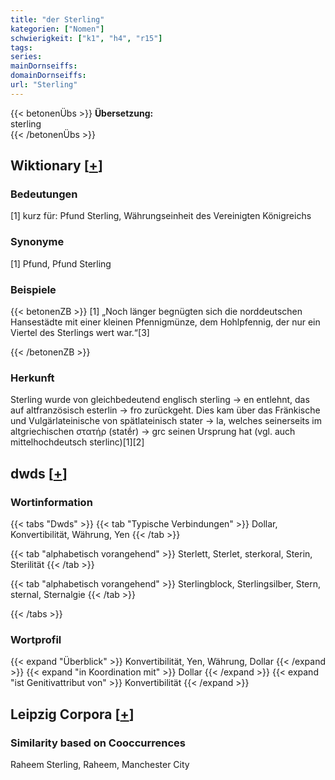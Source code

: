 ```yaml
---
title: "der Sterling"
kategorien: ["Nomen"]
schwierigkeit: ["k1", "h4", "r15"]
tags:
series:
mainDornseiffs:
domainDornseiffs:
url: "Sterling"
---
```


{{< betonenÜbs >}}
**Übersetzung:**  
sterling  
{{< /betonenÜbs >}}

## Wiktionary [[+](https://de.wiktionary.org/wiki/Sterling)]

### Bedeutungen
[1] kurz für: Pfund Sterling, Währungseinheit des Vereinigten Königreichs  

### Synonyme
[1] Pfund, Pfund Sterling  

### Beispiele
{{< betonenZB >}}
[1] „Noch länger begnügten sich die norddeutschen Hansestädte mit einer kleinen Pfennigmünze, dem Hohlpfennig, der nur ein Viertel des Sterlings wert war.“[3]  

{{< /betonenZB >}}
### Herkunft
Sterling wurde von gleichbedeutend englisch sterling → en entlehnt, das auf altfranzösisch esterlin → fro zurückgeht. Dies kam über das Fränkische und Vulgärlateinische von spätlateinisch stater → la, welches seinerseits im altgriechischen στατήρ (statḗr) → grc seinen Ursprung hat (vgl. auch mittelhochdeutsch sterlinc)[1][2]  



## dwds [[+](https://www.dwds.de/wb/Sterling)]

### Wortinformation
{{< tabs "Dwds" >}}
{{< tab "Typische Verbindungen" >}}
Dollar, Konvertibilität, Währung, Yen
{{< /tab >}}

{{< tab "alphabetisch vorangehend" >}}
Sterlett, Sterlet, sterkoral, Sterin, Sterilität
{{< /tab >}}

{{< tab "alphabetisch vorangehend" >}}
Sterlingblock, Sterlingsilber, Stern, sternal, Sternalgie
{{< /tab >}}

{{< /tabs >}}

### Wortprofil
{{< expand "Überblick" >}} Konvertibilität, Yen, Währung, Dollar {{< /expand >}}
{{< expand "in Koordination mit" >}} Dollar {{< /expand >}}
{{< expand "ist Genitivattribut von" >}} Konvertibilität {{< /expand >}}

## Leipzig Corpora [[+](https://corpora.uni-leipzig.de/en/res?word=Sterling&corpusId=deu_newscrawl-public_2018)]


### Similarity based on Cooccurrences
Raheem Sterling, Raheem, Manchester City

